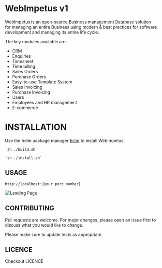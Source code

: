 # WebImpetus v1

WebImpetus is an open-source Business management Database solution for managing an entire Business using modern & best practices for software development and managing its entire life cycle.

The key modules available are:

- CRM
- Enquiries
- Timesheet
- Time billing
- Sales Orders
- Purchase Orders
- Easy-to-use Template System
- Sales Invoicing
- Purchase Invoicing
- Users
- Employees and HR management
- E-commerce

# INSTALLATION

Use the helm package manager [helm](https://webimpetus.io/en/stable/) to install WebImpetus.

```shell or bash
`sh ./build.sh`
```

```shell or bash
`sh ./install.sh`
```

## USAGE

```http://localhost:{your port number}```

![Landing Page](https://github.com/bwalia/webimpetus/blob/fbe14861c236e35687c573cd9470521598afd260/webimpetus_login_page_v1_2022.png)

## CONTRIBUTING

Pull requests are welcome. For major changes, please open an issue first
to discuss what you would like to change.

Please make sure to update tests as appropriate.

## LICENCE

Checkout LICENCE
